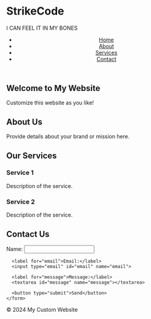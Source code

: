 # StrikeCode
I CAN FEEL IT IN MY BONES

<!DOCTYPE html>
<html lang="en">
<head>
  <meta charset="UTF-8">
  <meta name="viewport" content="width=device-width, initial-scale=1.0">
  <title>Customizable Website</title>
  <link rel="stylesheet" href="styles.css">
</head>
<body>
  <header>
    <nav>
      <ul>
        <li><a href="#home">Home</a></li>
        <li><a href="#about">About</a></li>
        <li><a href="#services">Services</a></li>
        <li><a href="#contact">Contact</a></li>
      </ul>
    </nav>
  </header>
  
  <section id="home">
    <h1>Welcome to My Website</h1>
    <p>Customize this website as you like!</p>
  </section>

  <section id="about">
    <h2>About Us</h2>
    <p>Provide details about your brand or mission here.</p>
  </section>

  <section id="services">
    <h2>Our Services</h2>
    <div class="service-card">
      <h3>Service 1</h3>
      <p>Description of the service.</p>
    </div>
    <div class="service-card">
      <h3>Service 2</h3>
      <p>Description of the service.</p>
    </div>
  </section>

  <section id="contact">
    <h2>Contact Us</h2>
    <form>
      <label for="name">Name:</label>
      <input type="text" id="name" name="name">
      
      <label for="email">Email:</label>
      <input type="email" id="email" name="email">
      
      <label for="message">Message:</label>
      <textarea id="message" name="message"></textarea>
      
      <button type="submit">Send</button>
    </form>
  </section>

  <footer>
    <p>&copy; 2024 My Custom Website</p>
  </footer>
</body>
</html>
